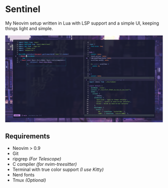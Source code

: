 # Sentinel
My Neovim setup written in Lua with LSP support and a simple UI, keeping things light and simple.    

![preview](./preview.png)

## Requirements
- Neovim > 0.9
- Git
- ripgrep *(For Telescope)*
- C compiler *(for nvim-treesitter)*
- Terminal with true color support *(I use Kitty)*
- Nerd fonts
- Tmux *(Optional)*
